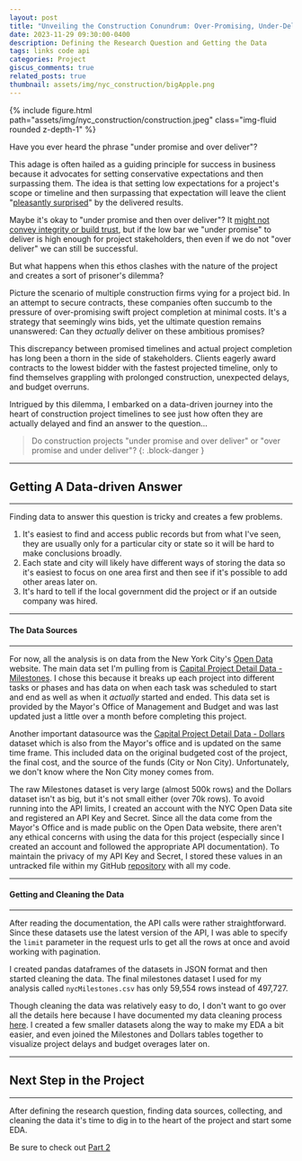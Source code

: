 ```yaml
---
layout: post
title: "Unveiling the Construction Conundrum: Over-Promising, Under-Delivering, and the Data Behind Project Realities - Part 1"
date: 2023-11-29 09:30:00-0400
description: Defining the Research Question and Getting the Data
tags: links code api
categories: Project 
giscus_comments: true
related_posts: true
thumbnail: assets/img/nyc_construction/bigApple.png
---
```


<div class="row justify-content-md-center">
    <div class="col-lg-8 mt-3 mt-md-0">
        {% include figure.html path="assets/img/nyc_construction/construction.jpeg" class="img-fluid rounded z-depth-1" %}
    </div>
</div>

Have you ever heard the phrase "under promise and over deliver"? 

This adage is often hailed as a guiding principle for success in business because it advocates for setting conservative expectations and then surpassing them. The idea is that setting low expectations for a project's scope or timeline and then surpassing that expectation will leave the client "<a href="https://www.brainyquote.com/quotes/luvvie_ajayi_908808">pleasantly surprised</a>" by the delivered results. 

Maybe it's okay to "under promise and then over deliver"? It <a href="https://cedw.medium.com/maybe-its-time-to-stop-saying-under-commit-and-over-deliver-4e945e1b70f3">might not convey integrity or build trust</a>, but if the low bar we "under promise" to deliver is high enough for project stakeholders, then even if we do not "over deliver" we can still be successful.

But what happens when this ethos clashes with the nature of the project and creates a sort of prisoner's dilemma?

Picture the scenario of multiple construction firms vying for a project bid. In an attempt to secure contracts, these companies often succumb to the pressure of over-promising swift project completion at minimal costs. It's a strategy that seemingly wins bids, yet the ultimate question remains unanswered: Can they *actually* deliver on these ambitious promises?

This discrepancy between promised timelines and actual project completion has long been a thorn in the side of stakeholders. Clients eagerly award contracts to the lowest bidder with the fastest projected timeline, only to find themselves grappling with prolonged construction, unexpected delays, and budget overruns.

Intrigued by this dilemma, I embarked on a data-driven journey into the heart of construction project timelines to see just how often they are actually delayed and find an answer to the question...

> Do construction projects "under promise and over deliver" or "over promise and under deliver"?
{: .block-danger }

 
      
--------
## Getting A Data-driven Answer
--------

Finding data to answer this question is tricky and creates a few problems. 
1. It's easiest to find and access public records but from what I've seen, they are usually only for a particular city or state so it will be hard to make conclusions broadly. 
2. Each state and city will likely have different ways of storing the data so it's easiest to focus on one area first and then see if it's possible to add other areas later on. 
3. It's hard to tell if the local government did the project or if an outside company was hired.

-------
#### The Data Sources
--------

For now, all the analysis is on data from the New York City's <a href="https://opendata.cityofnewyork.us/">Open Data</a> website. The main data set I'm pulling from is <a href="https://data.cityofnewyork.us/City-Government/Capital-Project-Detail-Data-Milestones/s7yh-frbm">Capital Project Detail Data - Milestones</a>. I chose this because it breaks up each project into different tasks or phases and has data on when each task was scheduled to start and end as well as when it *actually* started and ended. This data set is provided by the Mayor's Office of Management and Budget and was last updated just a little over a month before completing this project. 

Another important datasource was the <a href="https://data.cityofnewyork.us/City-Government/Capital-Project-Detail-Data-Dollars/wa2y-rh4b">Capital Project Detail Data - Dollars</a> dataset which is also from the Mayor's office and is updated on the same time frame. This included data on the original budgeted cost of the project, the final cost, and the source of the funds (City or Non City). Unfortunately, we don't know where the Non City money comes from.

The raw Milestones dataset is very large (almost 500k rows) and the Dollars dataset isn't as big, but it's not small either (over 70k rows). To avoid running into the API limits, I created an account with the NYC Open Data site and registered an API Key and Secret. Since all the data come from the Mayor's Office and is made public on the Open Data website, there aren't any ethical concerns with using the data for this project (especially since I created an account and followed the appropriate API documentation). To maintain the privacy of my API Key and Secret, I stored these values in an untracked file within my GitHub <a href="https://github.com/aoustrich/NYC_ConstructionDelays">repository</a> with all my code.


-------
#### Getting and Cleaning the Data
-------

After reading the documentation, the API calls were rather straightforward. Since these datasets use the latest version of the API, I was able to specify the `limit` parameter in the request urls to get all the rows at once and avoid working with pagination. 

I created pandas dataframes of the datasets in JSON format and then started cleaning the data. The final milestones dataset I used for my analysis called `nycMilestones.csv` has only 59,554 rows instead of 497,727. 

Though cleaning the data was relatively easy to do, I don't want to go over all the details here because I have documented my data cleaning process <a href="https://github.com/aoustrich/NYC_ConstructionDelays/blob/main/getData.py">here</a>. I created a few smaller datasets along the way to make my EDA a bit easier, and even joined the Milestones and Dollars tables together to visualize project delays and budget overages later on.

-------
## Next Step in the Project
-------

After defining the research question, finding data sources, collecting, and cleaning the data it's time to dig in to the heart of the project and start some EDA. 

Be sure to check out <a href="https://aoustrich.github.io/blog/2023/Construction-Delays-Part-2/">Part 2</a>